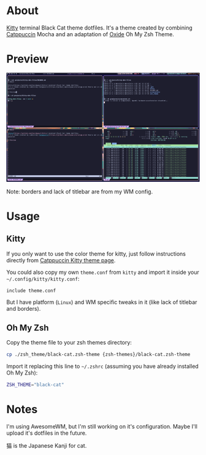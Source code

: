 # About

[Kitty](https://github.com/kovidgoyal/kitty) terminal Black Cat theme dotfiles.
It's a theme created by combining [Catppuccin](https://github.com/catppuccin/catppuccin) Mocha and an adaptation of [Oxide](https://github.com/dikiaap/dotfiles) Oh My Zsh Theme.

# Preview

<img src="./screenshots/ss1.png">

Note: borders and lack of titlebar are from my WM config.

# Usage

## Kitty

If you only want to use the color theme for kitty, just follow instructions directly from [Catppuccin Kitty theme page](https://github.com/catppuccin/kitty).

You could also copy my own `theme.conf` from `kitty` and import it inside your `~/.config/kitty/kitty.conf`:

```config
include theme.conf
```

But I have platform (`Linux`) and WM specific tweaks in it (like lack of titlebar and borders).

## Oh My Zsh

Copy the theme file to your zsh themes directory:

``` sh
cp ./zsh_theme/black-cat.zsh-theme {zsh-themes}/black-cat.zsh-theme
```

Import it replacing this line to `~/.zshrc` (assuming you have already installed Oh My Zsh):

```sh
ZSH_THEME="black-cat"

```

# Notes

I'm using AwesomeWM, but I'm still working on it's configuration. Maybe I'll upload it's dotfiles in the future.

猫 is the Japanese Kanji for cat.
